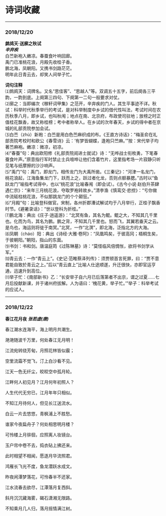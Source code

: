 
# 诗词收藏  
  
----  
### 2018/12/20  
**鹧鸪天·送廓之秋试**  
***辛弃疾***  
白苎新袍入嫩凉。春蚕食叶响回廊。  
禹门已准桃花浪，月殿先收桂子香。  
鹏北海，凤朝阳。又携书剑路茫茫。  
明年此日青云去，却笑人间举子忙。  

**词句注释**  
⑴鹧鸪天：词牌名。又名“思佳客”、“思越人”等。双调五十五字，前后阕各三平韵，一韵到底。上阕第三四句、下阕第一二句一般要求对仗。  
⑵廓之：当即编次《稼轩词甲集》之范开，辛弃疾的门人。其生平事迹不详。秋试：科举时代秋季举行的考试，是对科举制度中乡试的借代性叫法，考试时间在农历秋季八月，即乡试，也叫秋闱；地点在南、北京府，布政使司驻地；放榜之时正值桂花飘香，故又称桂榜；考中者称举人。在乡试的次年春天，乡试的得中者在京城的礼部贡院参加会试。  
⑶白苎（zhù）新袍：白苎是用白色苎麻织成的布。《王直方诗话》：“梅圣俞在礼部贡院考校时和欧公《春雪诗》云：‘有梦皆蝴蝶，逢袍只苎麻。’”按：宋代举子均著苎麻袍。嫩凉：微凉，初凉。  
⑷“春蚕”句：典出欧阳修《礼部贡院阅进士就试》诗：“无哗战士衔枚勇，下笔春蚕食叶声。”原意指行军时禁止士兵喧哗让他们含着竹片，这里指考场一片寂静只听见笔与纸摩擦的沙沙响声。  
⑸“禹门”句：禹门，即龙门，相传龙门为大禹所凿。《三秦记》：“河津一名龙门，桃花浪起，江海鱼集龙门下，跃而上之，跃过者化龙，否则点额暴腮。”古时以“鱼跃龙门”喻指考试得中，也以“桃花浪”比喻春闱（即会试）。《古今小说·赵伯升茶肆遇仁宗》：“来年三月桃花浪，夺取罗袍转故乡。”清李渔《慎鸾交·悲控》：“亏你做中流砥柱桃花浪，不似那跳龙门的个个颠狂。”  
⑹“月殿”句：比喻登科做官。宋制，各州折郡漕试解试均于八月举行，正桂子飘香时节。《避暑录话》：“世以登科为折桂。”  
⑺鹏北海：典出《庄子·逍遥游》：“北冥有鱼，其名为鲲。鲲之大，不知其几千里也。化而为鸟，其名为鹏。鹏之背，不知其几千里也。怒而飞，其翼若垂天之云。是鸟也，海运则将徙于南冥。”北冥，一作“北溟”，即北海，泛指北方的大海。  
⑻凤朝（cháo）阳：典出《诗经·大雅·卷阿》：“凤凰鸣矣，于彼高冈；梧桐生矣，于彼朝阳。”朝阳，指山的东面。  
⑼书剑：书和剑。唐温庭筠《过陈琳墓》诗：“莫怪临风倍惆怅，欲将书剑学从军。”  
⑽青云去：一作“青云上”。《史记·范睢蔡泽列传》：须贾顿首言死罪，曰：“贾不意君能自致於青云之上。”后以“青云直上”比喻人仕途顺遂，升迁很快，亦即官运亨通，迅速升到高位。  
⑾举子忙：《南部新书》乙：“长安举子自六月已后落第者不出京，谓之过夏……七月后投献新课，并于诸州府拔解。人为语曰：‘槐花黄，举子忙。’”举子：科举考试的应试人。     


---

### 2018/12/22
**春江花月夜**
***张若虚(唐)***


春江潮水连海平，海上明月共潮生。  

滟滟随波千万里，何处春江无月明！  

江流宛转绕芳甸，月照花林皆似霰；  

空里流霜不觉飞，汀上白沙看不见。  

江天一色无纤尘，皎皎空中孤月轮。  

江畔何人初见月？江月何年初照人？  

人生代代无穷已，江月年年只相似。  

不知江月待何人，但见长江送流水。  

白云一片去悠悠，青枫浦上不胜愁。  

谁家今夜扁舟子？何处相思明月楼？  

可怜楼上月徘徊，应照离人妆镜台。  

玉户帘中卷不去，捣衣砧上拂还来。  

此时相望不相闻，愿逐月华流照君。  

鸿雁长飞光不度，鱼龙潜跃水成文。  

昨夜闲潭梦落花，可怜春半不还家。  

江水流春去欲尽，江潭落月复西斜。  

斜月沉沉藏海雾，碣石潇湘无限路。  

不知乘月几人归，落月摇情满江树。  

